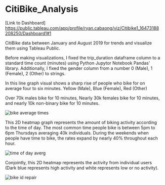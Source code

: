 # CitiBike_Analysis
[Link to Dashboard]
https://public.tableau.com/app/profile/ryan.cabaong/viz/Citibike1_16473188208250/Dashboard1#1

CitiBike data between January and August 2019 for trends and visualize them using Tableau Public.

Before making visualizations, I fixed the trip_duration dataframe column to a standard time count (minutes) using Python Jupytor Notebook Pandas' library.
Additionally, I fixed the gender column from a number 0 (Male), 1 (Female), 2 (Other) to strings.

In this line graph visual shows a sharp rise of people who bike for on average four to six minutes.
Yellow (Male), Blue (Female), Red (Other)

Over 70k males bike for 10 minutes, Nearly 30k females bike for 10 minutes, and nearly 10k non-binary bike for 10 minutes.

![bike average times](https://user-images.githubusercontent.com/79386482/173476473-728e96b4-09e3-48c5-a290-60041911384a.PNG)

This 2D heatmap graph represents the amount of biking activity according to the time of day.
The most common time people bike is between 5pm to 6pm Thursdays averaging 40k individuals.
During the weekends when people have time to bike, the rates expand by nearly 40% throughout each hour.

![time of day averg](https://user-images.githubusercontent.com/79386482/173475334-fcd85e2d-948c-4173-809a-f32732b9a786.PNG)

Conjointly, this 2D heatmap represents the activity from individual users
(Dark blue represents high activity and white represents low or no activity).

![bike id repair](https://user-images.githubusercontent.com/79386482/174419334-da5a03c6-3399-40c1-a464-9a917be4bad9.PNG)
